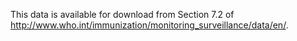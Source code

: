 This data is available for download from Section 7.2 of http://www.who.int/immunization/monitoring_surveillance/data/en/.
